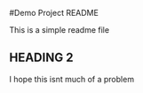 #Demo Project README

This is a simple readme file

## HEADING 2

I hope this isnt much of a problem
